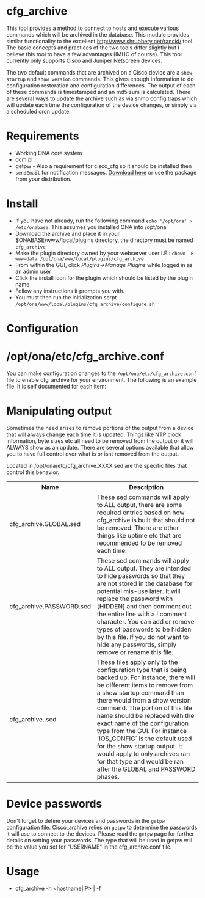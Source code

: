 cfg_archive
===========

This tool provides a method to connect to hosts and execute various commands which will be archived in the database.  This module provides similar functionality to the excellent http://www.shrubbery.net/rancid/ tool.  The basic concepts and practices of the two tools differ slightly but I believe this tool to have a few advantages (IMHO of course).  This tool currently only supports Cisco and Juniper Netscreen devices.

The two default commands that are archived on a Cisco device are a `show startup` and `show version` commands.  This gives enough information to do configuration restoration and configuration differences.  The output of each of these commands is timestamped and an md5 sum is calculated.  There are several ways to update the archive such as via snmp config traps which will update each time the configuration of the device changes, or simply via a scheduled cron update.


Requirements
============
  * Working ONA core system
  * dcm.pl
  * getpw - Also a requirement for cisco_cfg so it should be installed then
  * `sendEmail` for notification messages. [Download here](http://caspian.dotconf.net/menu/Software/SendEmail/) or use the package from your distribution.

Install
=======
  * If you have not already, run the following command `echo '/opt/ona' > /etc/onabase`.  This assumes you installed ONA into /opt/ona
  * Download the archive and place it in your $ONABASE/www/local/plugins directory, the directory must be named `cfg_archive`
  * Make the plugin directory owned by your webserver user I.E.: `chown -R www-data /opt/ona/www/local/plugins/cfg_archive`
  * From within the GUI, click _Plugins->Manage Plugins_ while logged in as an admin user
  * Click the install icon for the plugin which should be listed by the plugin name 
  * Follow any instructions it prompts you with.
  * You must then run the initialization scrpt `/opt/ona/www/local/plugins/cfg_archive/configure.sh`



Configuration
=============

/opt/ona/etc/cfg_archive.conf
=============================
You can make configuration changes to the `/opt/ona/etc/cfg_archive.conf` file to enable cfg_archive for your environment.  The following is an example file.  It is self documented for each item: 

Manipulating output
===================
Sometimes the need arises to remove portions of the output from a device that will always change each time it is updated.  Things like NTP clock information, byte sizes etc all need to be removed from the output or it will ALWAYS show as an update.  There are several options available that allow you to have full control over what is or isnt removed from the output.

Located in /opt/ona/etc/cfg_archive.XXXX.sed are the specific files that control this behavior.

<table>
<tr>
<th>Name</th><th>Description</th>
</tr>
<tr><td>cfg_archive.GLOBAL.sed</td><td>These sed commands will apply to ALL output, there are some required entries based on how cfg_archive is built that should not be removed.  There are other things like uptime etc that are recommended to be removed each time.</td></tr>
<tr><td>cfg_archive.PASSWORD.sed</td><td>These sed commands will apply to ALL output. They are intended to hide passwords so that they are not stored in the database for potential mis-use later.  It will replace the password with [HIDDEN] and then comment out the entire line with a ! comment character.  You can add or remove types of passwords to be hidden by this file.  If you do not want to hide any passwords, simply remove or rename this file.</td></tr>
<tr><td>cfg_archive.<configtype>.sed</td><td>These files apply only to the configuration type that is being backed up.  For instance, there will be different items to remove from a show startup command than there would from a show version command.  The <configtype> portion of this file name should be replaced with the exact name of the configuration type from the GUI.  For instance `IOS_CONFIG` is the default used for the show startup output.  It would apply to only archives ran for that type and would be ran after the GLOBAL and PASSWORD phases.</td></tr>
</table>


Device passwords
================
Don't forget to define your devices and passwords in the `getpw` configuration file.  Cisco_archive relies on `getpw` to determine the passwords it will use to connect to the devices.  Please read the `getpw` page for further details on setting your passwords.  The type that will be used in getpw will be the value you set for "USERNAME" in the cfg_archive.conf file.

Usage
=====
  * cfg_archive -h <hostname|IP> | -f <filename>




